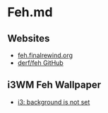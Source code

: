 # Feh.md

## Websites

* [feh.finalrewind.org](https://feh.finalrewind.org/)
* [derf/feh GitHub](https://github.com/derf/feh)

## i3WM Feh Wallpaper

* [i3: background is not set](https://askubuntu.com/questions/1166743/i3-background-is-not-set)

